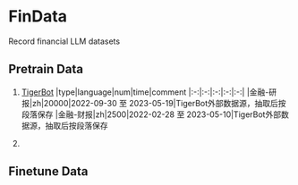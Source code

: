 # FinData
Record financial LLM datasets

## Pretrain Data
1. [TigerBot](https://github.com/TigerResearch/TigerBot)
|type|language|num|time|comment
|:-:|:-:|:-:|:-:|:-:|
|金融-研报|zh|20000|2022-09-30 至 2023-05-19|TigerBot外部数据源，抽取后按段落保存
|金融-财报|zh|2500|2022-02-28 至 2023-05-10|TigerBot外部数据源，抽取后按段落保存

2. 

## Finetune Data

